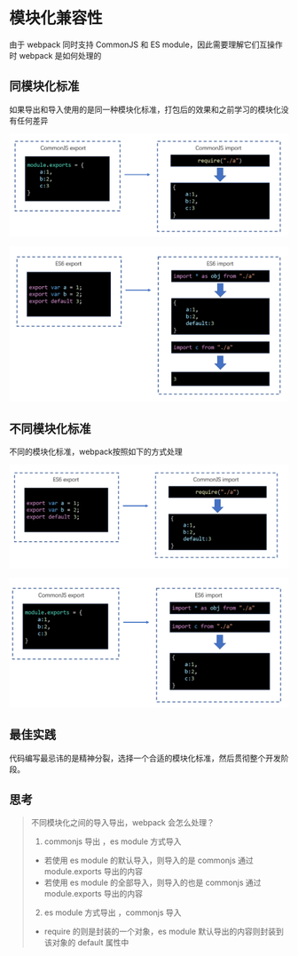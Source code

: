 # 模块化兼容性

由于 webpack 同时支持 CommonJS 和 ES module，因此需要理解它们互操作时 webpack 是如何处理的

## 同模块化标准

如果导出和导入使用的是同一种模块化标准，打包后的效果和之前学习的模块化没有任何差异

![](assets/2.png)

![](assets/3.png)

## 不同模块化标准

不同的模块化标准，webpack按照如下的方式处理

![](assets/4.png)

![](assets/5.png)

## 最佳实践

代码编写最忌讳的是精神分裂，选择一个合适的模块化标准，然后贯彻整个开发阶段。

## 思考

> 不同模块化之间的导入导出，webpack 会怎么处理？
>
> 1. commonjs 导出 ，es module 方式导入
>
> - 若使用 es module 的默认导入，则导入的是 commonjs 通过 module.exports 导出的内容
> - 若使用 es module 的全部导入，则导入的也是 commonjs 通过 module.exports 导出的内容
>
> 2. es module 方式导出 ，commonjs 导入
>
> - require 的则是封装的一个对象，es module 默认导出的内容则封装到该对象的 default 属性中

